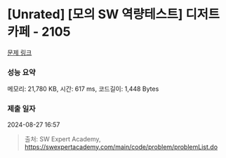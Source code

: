 # [Unrated] [모의 SW 역량테스트] 디저트 카페 - 2105 

[문제 링크](https://swexpertacademy.com/main/code/problem/problemDetail.do?contestProbId=AV5VwAr6APYDFAWu) 

### 성능 요약

메모리: 21,780 KB, 시간: 617 ms, 코드길이: 1,448 Bytes

### 제출 일자

2024-08-27 16:57



> 출처: SW Expert Academy, https://swexpertacademy.com/main/code/problem/problemList.do